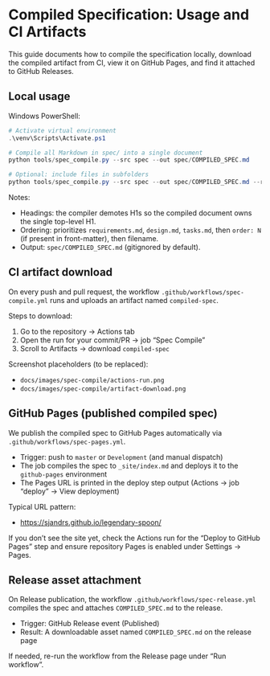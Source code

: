 # Compiled Specification: Usage and CI Artifacts

This guide documents how to compile the specification locally, download the compiled artifact from CI, view it on GitHub Pages, and find it attached to GitHub Releases.

## Local usage

Windows PowerShell:

```powershell
# Activate virtual environment
.\venv\Scripts\Activate.ps1

# Compile all Markdown in spec/ into a single document
python tools/spec_compile.py --src spec --out spec/COMPILED_SPEC.md

# Optional: include files in subfolders
python tools/spec_compile.py --src spec --out spec/COMPILED_SPEC.md --recursive
```

Notes:
- Headings: the compiler demotes H1s so the compiled document owns the single top-level H1.
- Ordering: prioritizes `requirements.md`, `design.md`, `tasks.md`, then `order: N` (if present in front-matter), then filename.
- Output: `spec/COMPILED_SPEC.md` (gitignored by default).

## CI artifact download

On every push and pull request, the workflow `.github/workflows/spec-compile.yml` runs and uploads an artifact named `compiled-spec`.

Steps to download:
1. Go to the repository → Actions tab
2. Open the run for your commit/PR → job “Spec Compile”
3. Scroll to Artifacts → download `compiled-spec`

Screenshot placeholders (to be replaced):
- `docs/images/spec-compile/actions-run.png`
- `docs/images/spec-compile/artifact-download.png`

## GitHub Pages (published compiled spec)

We publish the compiled spec to GitHub Pages automatically via `.github/workflows/spec-pages.yml`.
- Trigger: push to `master` or `Development` (and manual dispatch)
- The job compiles the spec to `_site/index.md` and deploys it to the `github-pages` environment
- The Pages URL is printed in the deploy step output (Actions → job “deploy” → View deployment)

Typical URL pattern:
- https://sjandrs.github.io/legendary-spoon/

If you don’t see the site yet, check the Actions run for the “Deploy to GitHub Pages” step and ensure repository Pages is enabled under Settings → Pages.

## Release asset attachment

On Release publication, the workflow `.github/workflows/spec-release.yml` compiles the spec and attaches `COMPILED_SPEC.md` to the release.
- Trigger: GitHub Release event (Published)
- Result: A downloadable asset named `COMPILED_SPEC.md` on the release page

If needed, re-run the workflow from the Release page under “Run workflow”.
